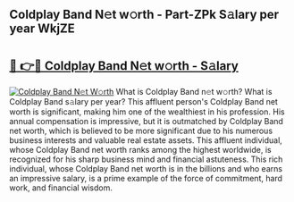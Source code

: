 ## Coldplay Band N𝚎t w𝚘rth - Part-ZPk S𝚊lary per year WkjZE

# <h2><a href="http://gc1huu.nevu.top/?p=Coldplay+Band">🔗 👉🔴 Coldplay Band N𝚎t w𝚘rth - S𝚊lary</a></h2>

[![Coldplay Band N𝚎t W𝚘rth](https://i.imgur.com/Oavwk0R.jpeg)](http://gc1huu.nevu.top/?p=Coldplay+Band)
What is Coldplay Band n𝚎t w𝚘rth? What is Coldplay Band s𝚊lary per year?
This affluent person's Coldplay Band net worth is significant, making him one of the wealthiest in his profession. His annual compensation is impressive, but it is outmatched by Coldplay Band net worth, which is believed to be more significant due to his numerous business interests and valuable real estate assets. This affluent individual, whose Coldplay Band net worth ranks among the highest worldwide, is recognized for his sharp business mind and financial astuteness. This rich individual, whose Coldplay Band net worth is in the billions and who earns an impressive salary, is a prime example of the force of commitment, hard work, and financial wisdom.
